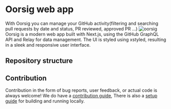 # Oorsig  web app
With Oorsig you can manage your GitHub activity(filtering and searching pull requests by date and status, PR reviewed, approved PR ...)
![oorsig](https://www.notion.so/image/https%3A%2F%2Fs3-us-west-2.amazonaws.com%2Fsecure.notion-static.com%2Fa134aeb7-d7c7-4947-b9e0-9566413dc621%2FUntitled.png?id=9be896b5-6d11-4fc4-8847-4710da40f25c&table=block&spaceId=97b29050-49e5-4a0a-827c-5ceae0892251&width=2000&userId=fcf7c6ec-4dd7-433a-beee-1d12d7c9f5a0&cache=v2)
Oorsig is a modern web app built with Next.js, using the GitHub GraphQL API and Relay for data management. The UI is styled using xstyled, resulting in a sleek and responsive user interface.
## Repository structure 
## Contribution
Contribution in the form of bug reports, user feedback, or actual code is always welcome! We do have a [contribution guide](), There is also a [setup guide]() for building and running locally.